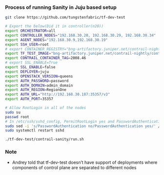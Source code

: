 ### Process of running Sanity in Juju based setup

```sh
git clone https://github.com/tungstenfabric/tf-dev-test

# Export the below(Did it in controller(n20))
export ORCHESTRATOR=all
export CONTROLLER_NODES="192.168.30.20, 192.168.30.29, 192.168.30.34"
export AGENT_NODES="192.168.30.9,192.168.30.19"
export SSH_USER=root
# export CONTAINER_REGISTRY="bng-artifactory.juniper.net/contrail-nightly"
export TF_TEST_IMAGE="bng-artifactory.juniper.net/contrail-nightly/contrail-test-test:2008.46"
export CONTRAIL_CONTAINER_TAG=2008.46
# export SSL_ENABLE=True
export SSL_ENABLE=false
export DEPLOYER=juju
export OPENSTACK_VERSION=queens
export AUTH_PASSWORD=password
export AUTH_DOMAIN=admin_domain
export AUTH_REGION=RegionOne
export AUTH_URL="http://192.168.30.187:35357/v3"
export AUTH_PORT=35357

# Allow RootLogin in all of the nodes
sudo su
passwd root
# In /etc/ssh/sshd_config, PermitRootLogin yes and PasswordAuthentication yes
sudo sed -i 's/PasswordAuthentication no/PasswordAuthentication yes/' /etc/ssh/sshd_config
sudo systemctl restart sshd

./tf-dev-test/contrail-sanity/run.sh
```

### Note 

* Andrey told that tf-dev-test doesn’t have support of deployments where components of control plane are separated to different nodes